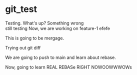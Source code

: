 # git_test

Testing. What's up?
Something wrong
\
still testing
Now, we are working on feature-1
efefe

This is going to be mergage.

Trying out git diff

We are going to push to main and learn about rebase.

Now, going to learn REAL REBASe RIGHT NOWOOWWWOWs
